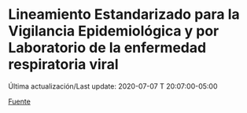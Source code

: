 # Lineamiento Estandarizado para la Vigilancia Epidemiológica y por Laboratorio de la enfermedad respiratoria viral

 Última actualización/Last update: 2020-07-07 T 20:07:00-05:00

 [Fuente]( https://www.gob.mx/salud/documentos/lineamiento-estandarizado-para-la-vigilancia-epidemiologica-y-por-laboratorio-de-la-enfermedad-respiratoria-viral)
